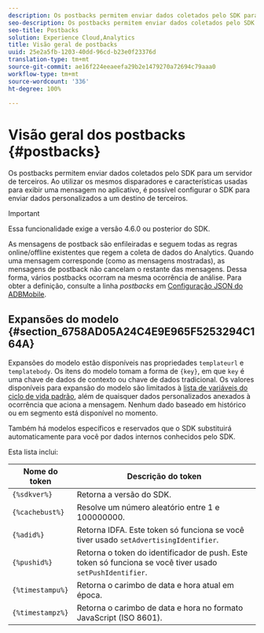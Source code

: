 ```yaml
---
description: Os postbacks permitem enviar dados coletados pelo SDK para um servidor de terceiros. Ao utilizar os mesmos disparadores e características usadas para exibir uma mensagem no aplicativo, é possível configurar o SDK para enviar dados personalizados a um destino de terceiros.
seo-description: Os postbacks permitem enviar dados coletados pelo SDK para um servidor de terceiros. Ao utilizar os mesmos disparadores e características usadas para exibir uma mensagem no aplicativo, é possível configurar o SDK para enviar dados personalizados a um destino de terceiros.
seo-title: Postbacks
solution: Experience Cloud,Analytics
title: Visão geral de postbacks
uuid: 25e2a5fb-1203-40dd-96cd-b23e0f23376d
translation-type: tm+mt
source-git-commit: ae16f224eeaeefa29b2e1479270a72694c79aaa0
workflow-type: tm+mt
source-wordcount: '336'
ht-degree: 100%

---
```



# Visão geral dos postbacks {#postbacks}

Os postbacks permitem enviar dados coletados pelo SDK para um servidor de terceiros. Ao utilizar os mesmos disparadores e características usadas para exibir uma mensagem no aplicativo, é possível configurar o SDK para enviar dados personalizados a um destino de terceiros.

>[!IMPORTANT]
>
>Essa funcionalidade exige a versão 4.6.0 ou posterior do SDK.

As mensagens de postback são enfileiradas e seguem todas as regras online/offline existentes que regem a coleta de dados do Analytics. Quando uma mensagem corresponde (como as mensagens mostradas), as mensagens de postback não cancelam o restante das mensagens. Dessa forma, vários postbacks ocorram na mesma ocorrência de análise. Para obter a definição, consulte a linha *postbacks* em  [Configuração JSON do ADBMobile](/help/ios/configuration/json-config/json-config.md).

## Expansões do modelo {#section_6758AD05A24C4E9E965F5253294C164A}

Expansões do modelo estão disponíveis nas propriedades `templateurl` e `templatebody`. Os itens do modelo tomam a forma de `{key}`, em que `key` é uma chave de dados de contexto ou chave de dados tradicional. Os valores disponíveis para expansão do modelo são limitados à [lista de variáveis do ciclo de vida padrão](/help/ios/metrics.md), além de quaisquer dados personalizados anexados à ocorrência que aciona a mensagem. Nenhum dado baseado em histórico ou em segmento está disponível no momento.

Também há modelos específicos e reservados que o SDK substituirá automaticamente para você por dados internos conhecidos pelo SDK.

Esta lista inclui:

| Nome do token | Descrição do token |
|--- |--- |
| `{%sdkver%}` | Retorna a versão do SDK. |
| `{%cachebust%}` | Resolve um número aleatório entre 1 e 100000000. |
| `{%adid%}` | Retorna IDFA. Este token só funciona se você tiver usado `setAdvertisingIdentifier`. |
| `{%pushid%}` | Retorna o token do identificador de push. Este token só funciona se você tiver usado `setPushIdentifier`. |
| `{%timestampu%}` | Retorna o carimbo de data e hora atual em época. |
| `{%timestampz%}` | Retorna o carimbo de data e hora no formato JavaScript (ISO 8601). |